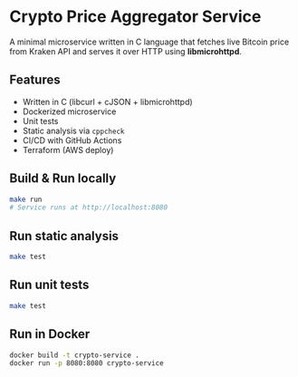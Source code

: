 # Crypto Price Aggregator Service

A minimal microservice written in C language that fetches live Bitcoin price from Kraken API and serves it over HTTP using **libmicrohttpd**.

## Features
- Written in C (libcurl + cJSON + libmicrohttpd)
- Dockerized microservice
- Unit tests
- Static analysis via `cppcheck`
- CI/CD with GitHub Actions
- Terraform (AWS deploy)

## Build & Run locally

```bash
make run
# Service runs at http://localhost:8080
```

## Run static analysis

```bash
make test
```

## Run unit tests

```bash
make test
```

## Run in Docker

```bash
docker build -t crypto-service .
docker run -p 8080:8080 crypto-service
```
